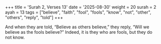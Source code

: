 +++
title = 'Surah 2, Verses 13'
date = '2025-08-30'
weight = 20
surah = 2
ayah = 13
tags = ["believe", "faith", "fool", "fools", "know", "not", "other", "others", "reply", "told"]
+++

And when they are told, “Believe as others believe,” they reply, “Will we believe as the fools believe?” Indeed, it is they who are fools, but they do not know.